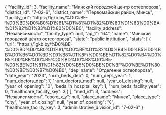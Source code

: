 {
    "facility_id": 3,
    "facility_name": "Минский городской центр остеопороза",
    "district_id": "7-02-6",
    "district_name": "Первомайский район, Минск",
    "facility_url": "https:\/\/1gkb.by\/%D0%BE-%D0%BD%D0%B0%D1%81\/%D1%81%D1%82%D1%80%D1%83%D0%BA%D1%82%D1%83%D1%80%D0%B0",
    "facility_address": "Независимости",
    "facility_type": null,
    "ap_1": "64",
    "name": "Минский городской центр остеопороза",
    "state": "public institution",
    "stats": [
        {
            "url": "https:\/\/1gkb.by\/%D0%BE-%D0%BD%D0%B0%D1%81\/%D0%BE%D1%82%D0%B4%D0%B5%D0%BB%D0%B5%D0%BD%D0%B8%D1%8F\/%D0%BE%D1%82%D0%B4%D0%B5%D0%BB%D0%B5%D0%BD%D0%B8%D0%B5-%D0%BE%D1%81%D1%82%D0%B5%D0%BE%D0%BF%D0%BE%D1%80%D0%BE%D0%B7%D0%B0",
            "dep_name": "Отделение остеопороза",
            "date_year": "2023",
            "num_beds_dep": 0,
            "num_deps_year": 1,
            "num_doctors_dep": 7,
            "num_doctors_med": null,
            "year_of_closing": null,
            "year_of_opening": "0",
            "beds_in_hospital_key": 1,
            "num_beds_facility_year": 0,
            "healthcare_facility_key": 3
        }
    ],
    "med_id": 3,
    "address": "Независимости",
    "coord_x_y": null,
    "place_name": "Минск",
    "place_type": "city",
    "year_of_closing": null,
    "year_of_opening": "0",
    "healthcare_facility_key": 3,
    "administrative_division_id": "7-02-6"
}